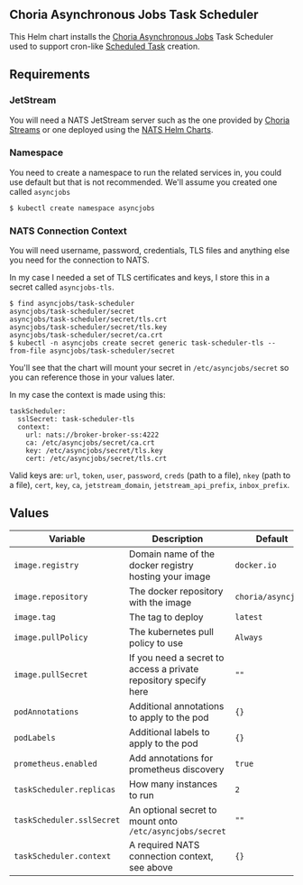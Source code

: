 ## Choria Asynchronous Jobs Task Scheduler

This Helm chart installs the [Choria Asynchronous Jobs](https://github.com/choria-io/asyncjobs) Task Scheduler used
to support cron-like [Scheduled Task](https://github.com/choria-io/asyncjobs/wiki/Scheduled-Tasks) creation.

## Requirements

### JetStream

You will need a NATS JetStream server such as the one provided by [Choria Streams](choria.io/docs/streams/) or one deployed
using the [NATS Helm Charts](https://github.com/nats-io/k8s).

### Namespace

You need to create a namespace to run the related services in, you could use default but that is not recommended. We'll
assume you created one called `asyncjobs`

```nohighlight
$ kubectl create namespace asyncjobs
```

### NATS Connection Context

You will need username, password, credentials, TLS files and anything else you need for the connection to NATS.

In my case I needed a set of TLS certificates and keys, I store this in a secret called `asyncjobs-tls`.

```nohighlight
$ find asyncjobs/task-scheduler
asyncjobs/task-scheduler/secret
asyncjobs/task-scheduler/secret/tls.crt
asyncjobs/task-scheduler/secret/tls.key
asyncjobs/task-scheduler/secret/ca.crt
$ kubectl -n asyncjobs create secret generic task-scheduler-tls --from-file asyncjobs/task-scheduler/secret
```

You'll see that the chart will mount your secret in `/etc/asyncjobs/secret` so you can reference those in your values later.

In my case the context is made using this:

```
taskScheduler:
  sslSecret: task-scheduler-tls
  context:
    url: nats://broker-broker-ss:4222
    ca: /etc/asyncjobs/secret/ca.crt
    key: /etc/asyncjobs/secret/tls.key
    cert: /etc/asyncjobs/secret/tls.crt
```

Valid keys are: `url`, `token`, `user`, `password`, `creds` (path to a file), `nkey` (path to a file), `cert`, `key`, `ca`,
`jetstream_domain`, `jetstream_api_prefix`, `inbox_prefix`.

## Values

| Variable                  | Description                                                      | Default            |
|---------------------------|------------------------------------------------------------------|--------------------|
| `image.registry`          | Domain name of the docker registry hosting your image            | `docker.io`        |
| `image.repository`        | The docker repository with the image                             | `choria/asyncjobs` |
| `image.tag`               | The tag to deploy                                                | `latest`           |
| `image.pullPolicy`        | The kubernetes pull policy to use                                | `Always`           |
| `image.pullSecret`        | If you need a secret to access a private repository specify here | `""`               |
| `podAnnotations`          | Additional annotations to apply to the pod                       | `{}`               |
| `podLabels`               | Additional labels to apply to the pod                            | `{}`               |
| `prometheus.enabled`      | Add annotations for prometheus discovery                         | `true`             |
| `taskScheduler.replicas`  | How many instances to run                                        | `2`                |
| `taskScheduler.sslSecret` | An optional secret to mount onto `/etc/asyncjobs/secret`         | `""`               |
| `taskScheduler.context`   | A required NATS connection context, see above                    | `{}`               |
